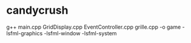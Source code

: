 # candycrush

g++ main.cpp GridDisplay.cpp EventController.cpp grille.cpp -o game -lsfml-graphics -lsfml-window -lsfml-system


